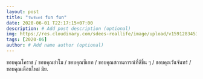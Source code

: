 ```yaml
---
layout: post
title: "วันจันทร์ fun fun"
date: 2020-06-01 T22:17:15+07:00
description: # Add post description (optional)
img: https://res.cloudinary.com/sdees-reallife/image/upload/v1591283453/1591008426306.png # Add image post (optional)
tags: [2020-06]
author: # Add name author (optional)
---
```

ขอบคุณโคราช / ขอบคุณย่าโม / ขอบคุณซีเกท / ขอบคุณสถานการณ์ที่ดีขึ้น ๆ / ขอบคุณวันจันทร์ / ขอบคุณเดือนใหม่ มิย.

<i class="fa fa-child" style="color:plum"></i>

